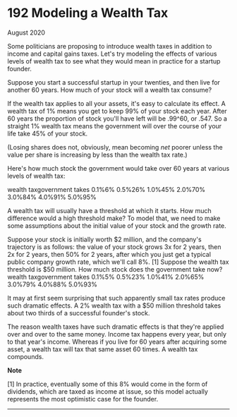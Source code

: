 # 192 Modeling a Wealth Tax


  
 
  
 August 2020   
  
 Some politicians are proposing to introduce wealth taxes in addition to income and capital gains taxes. Let's try modeling the effects of various levels of wealth tax to see what they would mean in practice for a startup founder.   
  
 Suppose you start a successful startup in your twenties, and then live for another 60 years. How much of your stock will a wealth tax consume?   
  
 If the wealth tax applies to all your assets, it's easy to calculate its effect. A wealth tax of 1% means you get to keep 99% of your stock each year. After 60 years the proportion of stock you'll have left will be .99^60, or .547. So a straight 1% wealth tax means the government will over the course of your life take 45% of your stock.   
  
 (Losing shares does not, obviously, mean becoming _net_ poorer unless the value per share is increasing by less than the wealth tax rate.)   
  
 Here's how much stock the government would take over 60 years at various levels of wealth tax:   
  
 wealth taxgovernment takes   0.1%6%   0.5%26%   1.0%45%   2.0%70%   3.0%84%   4.0%91%   5.0%95%   
  
 A wealth tax will usually have a threshold at which it starts. How much difference would a high threshold make? To model that, we need to make some assumptions about the initial value of your stock and the growth rate.   
  
 Suppose your stock is initially worth $2 million, and the company's trajectory is as follows: the value of your stock grows 3x for 2 years, then 2x for 2 years, then 50% for 2 years, after which you just get a typical public company growth rate, which we'll call 8%. [1] Suppose the wealth tax threshold is $50 million. How much stock does the government take now?  wealth taxgovernment takes   0.1%5%   0.5%23%   1.0%41%   2.0%65%   3.0%79%   4.0%88%   5.0%93%   
  
 It may at first seem surprising that such apparently small tax rates produce such dramatic effects. A 2% wealth tax with a $50 million threshold takes about two thirds of a successful founder's stock.   
  
 The reason wealth taxes have such dramatic effects is that they're applied over and over to the same money. Income tax happens every year, but only to that year's income. Whereas if you live for 60 years after acquiring some asset, a wealth tax will tax that same asset 60 times. A wealth tax compounds.   
  
 
  
 
  
 
  
 
  
 
  
 
  
  **Note**   
  
 [1] In practice, eventually some of this 8% would come in the form of dividends, which are taxed as income at issue, so this model actually represents the most optimistic case for the founder.   
  
 
  
 
  
 
  
 

 
* * *
 

 

